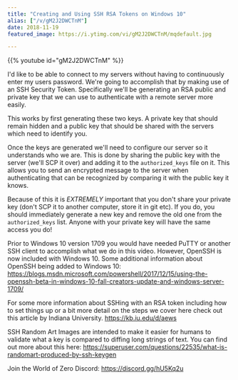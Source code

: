 ```yaml
---
title: "Creating and Using SSH RSA Tokens on Windows 10"
alias: ["/v/gM2J2DWCTnM"]
date: 2018-11-19
featured_image: https://i.ytimg.com/vi/gM2J2DWCTnM/mqdefault.jpg

---
```


{{% youtube id="gM2J2DWCTnM" %}}

I'd like to be able to connect to my servers without having to continuously enter my users password. We're going to accomplish that by making use of an SSH Security Token. Specifically we'll be generating an RSA public and private key that we can use to authenticate with a remote server more easily.

This works by first generating these two keys. A private key that should remain hidden and a public key that should be shared with the servers which need to identify you.

Once the keys are generated we'll need to configure our server so it understands who we are. This is done by sharing the public key with the server (we'll SCP it over) and adding it to the `authorized_keys` file on it. This allows you to send an encrypted message to the server when authenticating that can be recognized by comparing it with the public key it knows.

Because of this it is *EXTREMELY* important that you don't share your private key (don't SCP it to another computer, store it in git etc). If you do, you should immediately generate a new key and remove the old one from the `authorized_keys` list. Anyone with your private key will have the same access you do!

Prior to Windows 10 version 1709 you would have needed PuTTY or another SSH client to accomplish what we do in this video. However, OpenSSH is now included with Windows 10. Some additional information about OpenSSH being added to Windows 10: https://blogs.msdn.microsoft.com/powershell/2017/12/15/using-the-openssh-beta-in-windows-10-fall-creators-update-and-windows-server-1709/

For some more information about SSHing with an RSA token including how to set things up or a bit more detail on the steps we cover here check out this article by Indiana University. https://kb.iu.edu/d/aews

SSH Random Art Images are intended to make it easier for humans to validate what a key is compared to diffing long strings of text. You can find out more about this here: https://superuser.com/questions/22535/what-is-randomart-produced-by-ssh-keygen

Join the World of Zero Discord: https://discord.gg/hU5Kq2u